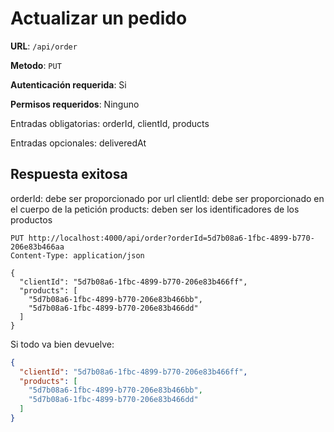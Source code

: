# Actualizar un pedido

**URL**: `/api/order`

**Metodo**: `PUT`

**Autenticación requerida**: Si

**Permisos requeridos**: Ninguno

Entradas obligatorias: orderId, clientId, products

Entradas opcionales: deliveredAt

## Respuesta exitosa

orderId: debe ser proporcionado por url
clientId: debe ser proporcionado en el cuerpo de la petición
products: deben ser los identificadores de los productos

```http
PUT http://localhost:4000/api/order?orderId=5d7b08a6-1fbc-4899-b770-206e83b466aa
Content-Type: application/json

{
  "clientId": "5d7b08a6-1fbc-4899-b770-206e83b466ff",
  "products": [
    "5d7b08a6-1fbc-4899-b770-206e83b466bb",
    "5d7b08a6-1fbc-4899-b770-206e83b466dd"
  ]
}
```

Si todo va bien devuelve:

```json
{
  "clientId": "5d7b08a6-1fbc-4899-b770-206e83b466ff",
  "products": [
    "5d7b08a6-1fbc-4899-b770-206e83b466bb",
    "5d7b08a6-1fbc-4899-b770-206e83b466dd"
  ]
}
```